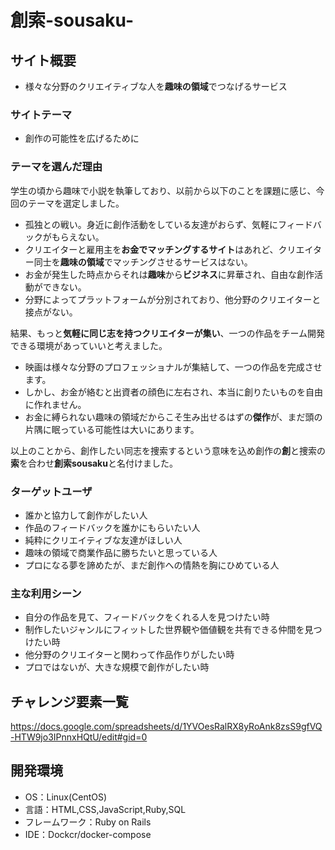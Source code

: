 # 創索-sousaku-

## サイト概要
- 様々な分野のクリエイティブな人を**趣味の領域**でつなげるサービス

### サイトテーマ
-  創作の可能性を広げるために

### テーマを選んだ理由
学生の頃から趣味で小説を執筆しており、以前から以下のことを課題に感じ、今回のテーマを選定しました。

  - 孤独との戦い。身近に創作活動をしている友達がおらず、気軽にフィードバックがもらえない。
  - クリエイターと雇用主を**お金でマッチングするサイト**はあれど、クリエイター同士を**趣味の領域**でマッチングさせるサービスはない。
  - お金が発生した時点からそれは**趣味**から**ビジネス**に昇華され、自由な創作活動ができない。
  - 分野によってプラットフォームが分別されており、他分野のクリエイターと接点がない。

結果、もっと**気軽に同じ志を持つクリエイターが集い**、一つの作品をチーム開発できる環境があっていいと考えました。

  - 映画は様々な分野のプロフェッショナルが集結して、一つの作品を完成させます。
  - しかし、お金が絡むと出資者の顔色に左右され、本当に創りたいものを自由に作れません。
  - お金に縛られない趣味の領域だからこそ生み出せるはずの**傑作**が、まだ頭の片隅に眠っている可能性は大いにあります。

以上のことから、創作したい同志を捜索するという意味を込め創作の**創**と捜索の**索**を合わせ**創索sousaku**と名付けました。

### ターゲットユーザ
- 誰かと協力して創作がしたい人
- 作品のフィードバックを誰かにもらいたい人
- 純粋にクリエイティブな友達がほしい人
- 趣味の領域で商業作品に勝ちたいと思っている人
- プロになる夢を諦めたが、まだ創作への情熱を胸にひめている人

### 主な利用シーン
- 自分の作品を見て、フィードバックをくれる人を見つけたい時
- 制作したいジャンルにフィットした世界観や価値観を共有できる仲間を見つけたい時
- 他分野のクリエイターと関わって作品作りがしたい時
- プロではないが、大きな規模で創作がしたい時

## チャレンジ要素一覧
https://docs.google.com/spreadsheets/d/1YVOesRalRX8yRoAnk8zsS9gfVQ-HTW9jo3IPnnxHQtU/edit#gid=0

## 開発環境
- OS：Linux(CentOS)
- 言語：HTML,CSS,JavaScript,Ruby,SQL
- フレームワーク：Ruby on Rails
- IDE：Dockcr/docker-compose